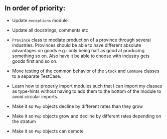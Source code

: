 ## In order of priority:

- Update `exceptions` module.

- Update all docstrings, comments etc

- `Province` class to mediate production of a province through several industries. Provinces should be able to have different absolute advantages on goods e.g.: only being half as good at producing something so on. Also have it be able to choose with industry gets goods first and so on.

- Move testing of the common behavior of the `Stock` and `Commune` classes to a separate TestCase.

- Learn how to properly import modules such that I can import my classes as type-hints without having to add them to the bottom of the module to avoid circular imports.

- Make it so `Pop` objects decline by different rates than they grow
- Make it so `Pop` objects grow and decline by different rates depending on the stratum
- Make it so `Pop` objects can demote
